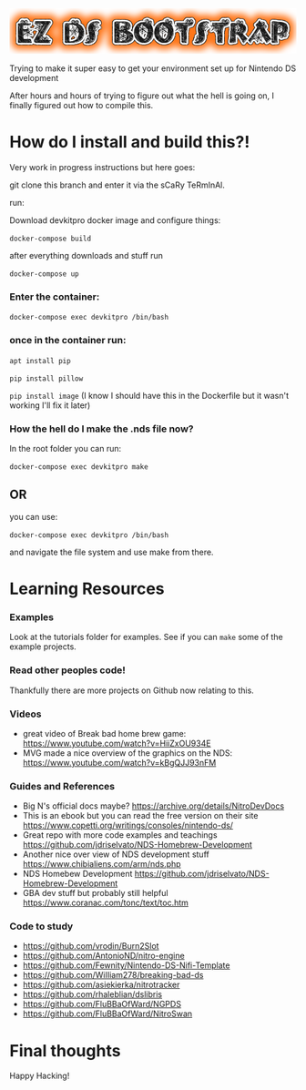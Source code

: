 !["ez ds bootstrap](logo.png)

Trying to make it super easy to get your environment set up for Nintendo DS development

After hours and hours of trying to figure out what the hell is going on, I finally figured out how to compile this.

# How do I install and build this?!
Very work in progress instructions but here goes:

git clone this branch and enter it via the sCaRy TeRmInAl.

run:

Download devkitpro docker image and configure things:

`docker-compose build`

after everything downloads and stuff run

`docker-compose up`

### Enter the container:

`docker-compose exec devkitpro /bin/bash`

### once in the container run:

`apt install pip`

`pip install pillow`

`pip install image`
(I know I should have this in the Dockerfile but it wasn't working I'll fix it later)
 
### How the hell do I make the .nds file now? 

In the root folder you can run: 

`docker-compose exec devkitpro make`

## OR 

you can use:

`docker-compose exec devkitpro /bin/bash`

and navigate the file system and use make from there.

# Learning Resources

### Examples

Look at the tutorials folder for examples. See if you can `make` some of the example projects.

### Read other peoples code!

Thankfully there are more projects on Github now relating to this.

### Videos

- great video of Break bad home brew game: https://www.youtube.com/watch?v=HiiZxOU934E
- MVG made a nice overview of the graphics on the NDS: https://www.youtube.com/watch?v=kBgQJJ93nFM

### Guides and References

- Big N's official docs maybe? https://archive.org/details/NitroDevDocs
- This is an ebook but you can read the free version on their site https://www.copetti.org/writings/consoles/nintendo-ds/
- Great repo with more code examples and teachings https://github.com/jdriselvato/NDS-Homebrew-Development
- Another nice over view of NDS development stuff https://www.chibialiens.com/arm/nds.php
- NDS Homebew Development https://github.com/jdriselvato/NDS-Homebrew-Development
- GBA dev stuff but probably still helpful https://www.coranac.com/tonc/text/toc.htm

### Code to study

- https://github.com/vrodin/Burn2Slot
- https://github.com/AntonioND/nitro-engine
- https://github.com/Fewnity/Nintendo-DS-Nifi-Template
- https://github.com/WiIIiam278/breaking-bad-ds
- https://github.com/asiekierka/nitrotracker
- https://github.com/rhaleblian/dslibris
- https://github.com/FluBBaOfWard/NGPDS
- https://github.com/FluBBaOfWard/NitroSwan



# Final thoughts

Happy Hacking!
